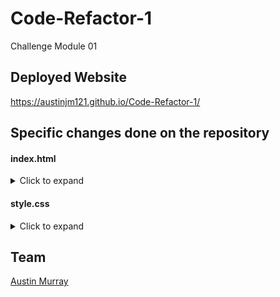 # Code-Refactor-1
Challenge Module 01


## Deployed Website
https://austinjm121.github.io/Code-Refactor-1/


## Specific changes done on the repository
#### index.html
<details>
  <summary>Click to expand</summary> 
- Fixed broken button.
  
- alt's added to all image sources for accessibility.
  
- Corrected spacing and indentation throughout the code.
  
- Added comments throughout the code to label what is doing what.
  
- All div's removed and swapped to correct semantic structure.
</details>

#### style.css
<details>
  <summary>Click to expand</summary>
  
- Merged multiple classes, therefore consoldiating 40+ lines of code.
  
- Added comments throughout the code to label what is doing what.
</details>


## Team
[Austin Murray](https://github.com/Austinjm121)
